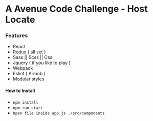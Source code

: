# A Avenue Code Challenge - Host Locate

### Features

* React
* Redux ( all set )
* Sass || Scss || Css
* Jquery ( if you like to play )
* Webpack
* Eslint ( Airbnb )
* Modular styles

#### How to Install

* `npm install`
* `npm run start`
* `Open file inside app.js ./src/components`
